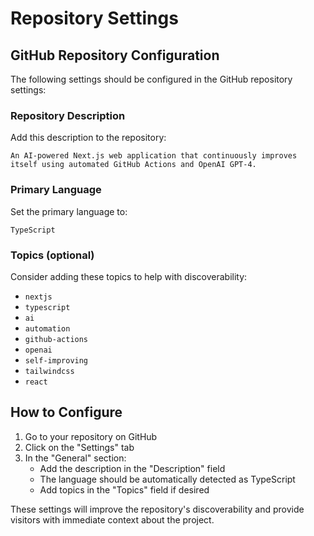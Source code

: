 # Repository Settings

## GitHub Repository Configuration

The following settings should be configured in the GitHub repository settings:

### Repository Description
Add this description to the repository:
```
An AI-powered Next.js web application that continuously improves itself using automated GitHub Actions and OpenAI GPT-4.
```

### Primary Language
Set the primary language to:
```
TypeScript
```

### Topics (optional)
Consider adding these topics to help with discoverability:
- `nextjs`
- `typescript`
- `ai`
- `automation`
- `github-actions`
- `openai`
- `self-improving`
- `tailwindcss`
- `react`

## How to Configure

1. Go to your repository on GitHub
2. Click on the "Settings" tab
3. In the "General" section:
   - Add the description in the "Description" field
   - The language should be automatically detected as TypeScript
   - Add topics in the "Topics" field if desired

These settings will improve the repository's discoverability and provide visitors with immediate context about the project.